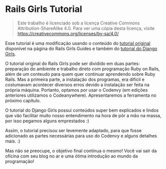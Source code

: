 # Rails Girls Tutorial

> Este trabalho é licenciado sob a licença Creative Commons Attribution-ShareAlike 4.0. Para ver uma cópia desta licença, visite https://creativecommons.org/licenses/by-sa/4.0/

Esse tutorial é uma modificação usando o conteúdo do [tutorial original](http://guides.railsgirls.com/guides-ptbr/) disponível na página do Rails Girls Guides e também do [tutorial do Django Girls](https://tutorial.djangogirls.org/pt/).

O tutorial original do Rails Girls pode ser dividido em duas partes: preparação do ambiente e trabalho direto com programação Ruby on Rails, além de um conteudo para quem quer continuar aprendendo sobre Ruby Rails. Mas a primeira parte, a instalação dos programas, era difícil e costumavam acontecer diversos erros devido a instalação ser feita na própria máquina. Portanto, optamos por usar o Codenvy (em edições anteriores utilizamos o Codeanywhere). Apresentaremos a ferramenta no próximo capítulo.

O tutorial do Django Girls possui conteúdos super bem explicados e lindos que vão facilitar muito nosso entendimento na hora de pôr a mão na massa, por isso pegamos alguns emprestados :)

Assim, o tutorial precisou ser levemente adaptado, para que fosse adicionado as partes necessárias para uso do Codenvy e alguns detalhes mais. :)

Mas não se preocupe, o objetivo final continua o mesmo! Você vai sair da oficina com seu blog no ar e uma ótima introdução ao mundo da programação!


